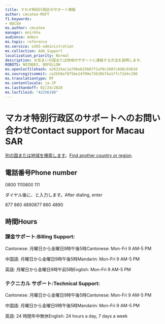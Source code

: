 ```yaml
---
title: マカオ特別行政区のサポート情報
author: cmcatee-MSFT
f1.keywords:
- NOCSH
ms.author: cmcatee
manager: mnirkhe
audience: Admin
ms.topic: reference
ms.service: o365-administration
ms.collection: Adm_Support
localization_priority: Normal
description: お住まいの国または地域のサポートに連絡する方法を説明します。
ROBOTS: NOINDEX, NOFOLLOW
ms.openlocfilehash: e26224ac1a796e625607f2af0c3607c0d8c9383d
ms.sourcegitcommit: ca2b58ef8f5be24f09e73620b74a1ffcf2d4c290
ms.translationtype: MT
ms.contentlocale: ja-JP
ms.lasthandoff: 02/24/2020
ms.locfileid: "42256196"
---
```

# <a name="contact-support-for-macau-sar"></a><span data-ttu-id="93941-103">マカオ特別行政区のサポートへのお問い合わせ</span><span class="sxs-lookup"><span data-stu-id="93941-103">Contact support for Macau SAR</span></span>

<span data-ttu-id="93941-104">[別の国または地域を検索します](../contact-support-for-business-products.md)。</span><span class="sxs-lookup"><span data-stu-id="93941-104">[Find another country or region](../contact-support-for-business-products.md).</span></span>

## <a name="phone-number"></a><span data-ttu-id="93941-105">電話番号</span><span class="sxs-lookup"><span data-stu-id="93941-105">Phone number</span></span>
<span data-ttu-id="93941-106">0800 111</span><span class="sxs-lookup"><span data-stu-id="93941-106">0800 111</span></span>

<span data-ttu-id="93941-107">ダイヤル後に、と入力します。</span><span class="sxs-lookup"><span data-stu-id="93941-107">After dialing, enter</span></span>

<span data-ttu-id="93941-108">877 860 4890</span><span class="sxs-lookup"><span data-stu-id="93941-108">877 860 4890</span></span>

## <a name="hours"></a><span data-ttu-id="93941-109">時間</span><span class="sxs-lookup"><span data-stu-id="93941-109">Hours</span></span>
### <a name="billing-support"></a><span data-ttu-id="93941-110">課金サポート:</span><span class="sxs-lookup"><span data-stu-id="93941-110">Billing Support:</span></span>

<span data-ttu-id="93941-111">Cantonese: 月曜日から金曜日9時午後5時</span><span class="sxs-lookup"><span data-stu-id="93941-111">Cantonese: Mon-Fri 9 AM-5 PM</span></span>

<span data-ttu-id="93941-112">中国語: 月曜日から金曜日9時午後5時</span><span class="sxs-lookup"><span data-stu-id="93941-112">Mandarin: Mon-Fri 9 AM-5 PM</span></span>

<span data-ttu-id="93941-113">英語: 月曜日から金曜日9時午前5時</span><span class="sxs-lookup"><span data-stu-id="93941-113">English: Mon-Fri 9 AM-5 PM</span></span>

### <a name="technical-support"></a><span data-ttu-id="93941-114">テクニカル サポート:</span><span class="sxs-lookup"><span data-stu-id="93941-114">Technical Support:</span></span>

<span data-ttu-id="93941-115">Cantonese: 月曜日から金曜日9時午後5時</span><span class="sxs-lookup"><span data-stu-id="93941-115">Cantonese: Mon-Fri 9 AM-5 PM</span></span>

<span data-ttu-id="93941-116">中国語: 月曜日から金曜日9時午後5時</span><span class="sxs-lookup"><span data-stu-id="93941-116">Mandarin: Mon-Fri 9 AM-5 PM</span></span>

<span data-ttu-id="93941-117">英語: 24 時間年中無休</span><span class="sxs-lookup"><span data-stu-id="93941-117">English: 24 hours a day, 7 days a week</span></span>